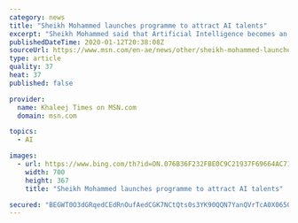 ```yaml
---
category: news
title: "Sheikh Mohammed launches programme to attract AI talents"
excerpt: "Sheikh Mohammed said that Artificial Intelligence becomes an important aspect for building the future, and key for the planning for future governments."
publishedDateTime: 2020-01-12T20:38:08Z
sourceUrl: https://www.msn.com/en-ae/news/other/sheikh-mohammed-launches-programme-to-attract-ai-talents/ar-BBYSINp
type: article
quality: 37
heat: 37
published: false

provider:
  name: Khaleej Times on MSN.com
  domain: msn.com

topics:
  - AI

images:
  - url: https://www.bing.com/th?id=ON.076B36F232FBE0C9C21937F69664AC71
    width: 700
    height: 367
    title: "Sheikh Mohammed launches programme to attract AI talents"

secured: "BEGWT0O3dGRqedCEdRnOufAedCGK7NCtQts0s3YK90QQN7YanQVrTcA0X065QlVSfF5rm8jBiwaxM9kNFCX+xLUX3mo3ccKFmK/OLgvM9fZ132DQKTtMexnOBQBHQlznJndKKW1ErM2X9RIc1W/DCvIcSqJsWKC7GVFFENAFCCYXPFynMHIqVmw1jifLrYWRjkRRTwuab0RVU/qP/TLDyykzvTyZKnJBRz8L2O1k16rvCXGXj6MMtOxGmhVkGIf2lGM+qXnyr3yxq5mi/cNwDQ==;RgBKHfeNkfK3ofGIHCH4XA=="
---
```


